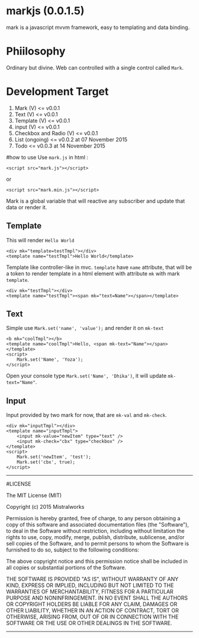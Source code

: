 # markjs (0.0.1.5)
mark is a javascript mvvm framework, easy to templating and data binding.

# Phiilosophy
Ordinary but divine. Web can controlled with a single control called `Mark`.

# Development Target
1. Mark (V) <= v0.0.1
2. Text (V) <= v0.0.1
3. Template (V) <= v0.0.1
4. input (V) <= v0.0.1
5. Checkbox and Radio (V) <= v0.0.1
6. List (ongoing) <= v0.0.2 at 07 November 2015
7. Todo <= v0.0.3 at 14 November 2015

#how to use
Use `mark.js` in html :
```
<script src="mark.js"></script>
```
or
```
<script src="mark.min.js"></script>
```
Mark is a global variable that will reactive any subscriber and update that data or render it.

## Template
This will render `Hello World`
```
<div mk="template=testTmpl"></div>
<template name="testTmpl">Hello World</template>
```
Template like controller-like in mvc. `template` have `name` attribute, that will be a token to render template in a html element with attribute `mk` with mark `template`.

```
<div mk="testTmpl"></div>
<template name="testTmpl"><span mk="text=Name"></span></template>
```

## Text
Simple use `Mark.set('name', 'value');` and render it on `mk-text`
```
<b mk="coolTmpl"></b>
<template name="coolTmpl">Hello, <span mk-text="Name"></span></template>
<script>
    Mark.set('Name', 'Yoza');
</script>
```
Open your console type `Mark.set('Name', 'Dhika')`, it will update `mk-text="Name"`.

## Input
Input provided by two mark for now, that are `mk-val` and `mk-check`.
```
<div mk="inputTmpl"></div>
<template name="inputTmpl">
    <input mk-value="newItem" type="text" />
    <input mk-check="cbx" type="checkbox" />
</template>
<script>
    Mark.set('newItem', 'test');
    Mark.set('cbx', true);
</script>
```
----
#LICENSE

The MIT License (MIT)

Copyright (c) 2015 Mistralworks

Permission is hereby granted, free of charge, to any person obtaining a copy
of this software and associated documentation files (the "Software"), to deal
in the Software without restriction, including without limitation the rights
to use, copy, modify, merge, publish, distribute, sublicense, and/or sell
copies of the Software, and to permit persons to whom the Software is
furnished to do so, subject to the following conditions:

The above copyright notice and this permission notice shall be included in all
copies or substantial portions of the Software.

THE SOFTWARE IS PROVIDED "AS IS", WITHOUT WARRANTY OF ANY KIND, EXPRESS OR
IMPLIED, INCLUDING BUT NOT LIMITED TO THE WARRANTIES OF MERCHANTABILITY,
FITNESS FOR A PARTICULAR PURPOSE AND NONINFRINGEMENT. IN NO EVENT SHALL THE
AUTHORS OR COPYRIGHT HOLDERS BE LIABLE FOR ANY CLAIM, DAMAGES OR OTHER
LIABILITY, WHETHER IN AN ACTION OF CONTRACT, TORT OR OTHERWISE, ARISING FROM,
OUT OF OR IN CONNECTION WITH THE SOFTWARE OR THE USE OR OTHER DEALINGS IN THE
SOFTWARE.

---
